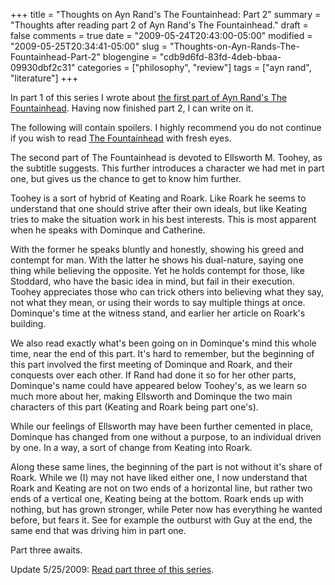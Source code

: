 +++
title = "Thoughts on Ayn Rand's The Fountainhead: Part 2"
summary = "Thoughts after reading part 2 of Ayn Rand's The Fountainhead."
draft = false
comments = true
date = "2009-05-24T20:43:00-05:00"
modified = "2009-05-25T20:34:41-05:00"
slug = "Thoughts-on-Ayn-Rands-The-Fountainhead-Part-2"
blogengine = "cdb9d6fd-83fd-4deb-bbaa-09930dbf2c31"
categories = ["philosophy", "review"]
tags = ["ayn rand", "literature"]
+++

<p>In part 1 of this series I wrote about <a href="http://strivinglife.com/words/post/Thoughts-on-Ayn-Rands-The-Fountainhead-Part-1.aspx">the first part of Ayn Rand's The Fountainhead</a>. Having now finished part 2, I can write on it.</p>
<div class="warning">
<p>The following will contain spoilers. I highly recommend you do not continue if you wish to read <a href="http://www.amazon.com/gp/product/0452273331?tag=strivinglifen-20">The Fountainhead</a> with fresh eyes.</p>
</div>
<p>The second part of The Fountainhead is devoted to Ellsworth M. Toohey, as the subtitle suggests. This further introduces a character we had met in part one, but gives us the chance to get to know him further.</p>
<p>Toohey is a sort of hybrid of&nbsp;Keating and Roark. Like Roark he seems to understand that one should strive after their own ideals, but like Keating tries to make the situation work in his best interests. This is most apparent when he speaks with Dominque and Catherine.</p>
<p>With the former he speaks bluntly and honestly, showing his greed and contempt for man. With the latter he shows his dual-nature, saying one thing while believing the opposite. Yet he holds contempt for those, like Stoddard, who have the basic idea in mind, but fail in their execution. Toohey appreciates those who can trick others into believing what they say, not what they mean, or using their words to say multiple things at once. Dominque's time at the witness stand, and earlier her article on Roark's building.</p>
<p>We also read exactly what's been going on in Dominque's mind this whole time, near the end of this part. It's hard to remember, but the beginning of this part involved the first meeting of Dominque and Roark, and their conquests over each other. If Rand had done it so for her other parts, Dominque's name could have appeared below Toohey's, as we learn so much more about her, making Ellsworth and Dominque the two main characters of this part (Keating and Roark being part one's).</p>
<p>While our feelings of Ellsworth may have been further cemented in place, Dominque has changed from one without a purpose, to&nbsp;an individual&nbsp;driven by one. In a way, a sort of change from Keating into Roark.</p>
<p>Along these same lines, the beginning of the part is not without it's share of Roark. While we (I) may not have liked either one, I now understand that Roark and Keating are not on two ends of a horizontal line, but rather two ends of a vertical one, Keating being at the bottom. Roark ends up with nothing, but has grown stronger, while Peter now has everything he wanted before, but fears it. See for example the outburst with Guy at the end, the same end that was driving him in part one.</p>
<p>Part three awaits.</p>
<p>Update 5/25/2009: <a href="http://strivinglife.com/words/post/Thoughts-on-Ayn-Rands-The-Fountainhead-Part-3.aspx">Read part three of this series</a>.</p>
